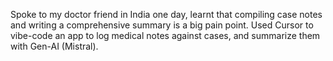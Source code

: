 Spoke to my doctor friend in India one day, learnt that compiling case notes and writing a comprehensive summary is a big pain point.
Used Cursor to vibe-code an app to log medical notes against cases, and summarize them with Gen-AI (Mistral). 
